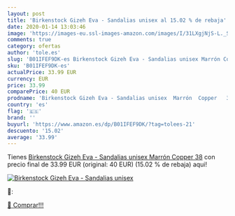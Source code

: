 ```yaml
---
layout: post
title: 'Birkenstock Gizeh Eva - Sandalias unisex al 15.02 % de rebaja'
date: 2020-01-14 13:03:46
image: 'https://images-eu.ssl-images-amazon.com/images/I/31LXgjNjS-L._SL400_.jpg'
comments: true
category: ofertas
author: 'tole.es'
slug: 'B01IFEF9DK-es Birkenstock Gizeh Eva - Sandalias unisex Marrón Copper 38'
sku: 'B01IFEF9DK-es'
actualPrice: 33.99 EUR
currency: EUR
price: 33.99
comparePrice: 40 EUR
prodname: 'Birkenstock Gizeh Eva - Sandalias unisex  Marrón  Copper   38'
country: 'es'
flag: '🇪🇸'
brand: ''
buyurl: 'https://www.amazon.es/dp/B01IFEF9DK/?tag=tolees-21'
descuento: '15.02'
average: '33.99'
---
```


Tienes [Birkenstock Gizeh Eva - Sandalias unisex  Marrón  Copper   38](https://www.amazon.es/dp/B01IFEF9DK/?tag=tolees-21) con precio final de  33.99 EUR (original: 40 EUR) (15.02 %  de rebaja) aqui!

[![Birkenstock Gizeh Eva - Sandalias unisex](https://images-eu.ssl-images-amazon.com/images/I/31LXgjNjS-L._SL400_.jpg)](https://www.amazon.es/dp/B01IFEF9DK/?tag=tolees-21)

🔎:


[🛒 Comprar!!!](https://www.amazon.es/dp/B01IFEF9DK/?tag=tolees-21)
